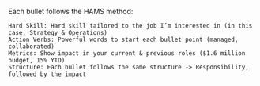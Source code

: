 Each bullet follows the HAMS method:

    Hard Skill: Hard skill tailored to the job I’m interested in (in this case, Strategy & Operations)
    Action Verbs: Powerful words to start each bullet point (managed, collaborated)
    Metrics: Show impact in your current & previous roles ($1.6 million budget, 15% YTD)
    Structure: Each bullet follows the same structure -> Responsibility, followed by the impact
